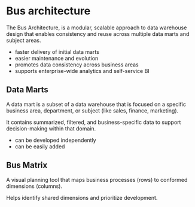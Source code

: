 # Bus architecture

The Bus Architecture, is a modular, scalable approach to data warehouse design that enables consistency and reuse across multiple data marts and subject areas.

- faster delivery of initial data marts
- easier maintenance and evolution
- promotes data consistency across business areas
- supports enterprise-wide analytics and self-service BI

## Data Marts

A data mart is a subset of a data warehouse that is focused on a specific business area, department, or subject (like sales, finance, marketing).

It contains summarized, filtered, and business-specific data to support decision-making within that domain.

- can be developed independently
- can be easily added

## Bus Matrix

A visual planning tool that maps business processes (rows) to conformed dimensions (columns).

Helps identify shared dimensions and prioritize development.
